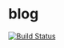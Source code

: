 # blog
[![Build Status](https://travis-ci.org/lupinthe14th/lupinthe14th.github.io.svg?branch=blog)](https://travis-ci.org/lupinthe14th/lupinthe14th.github.io)
